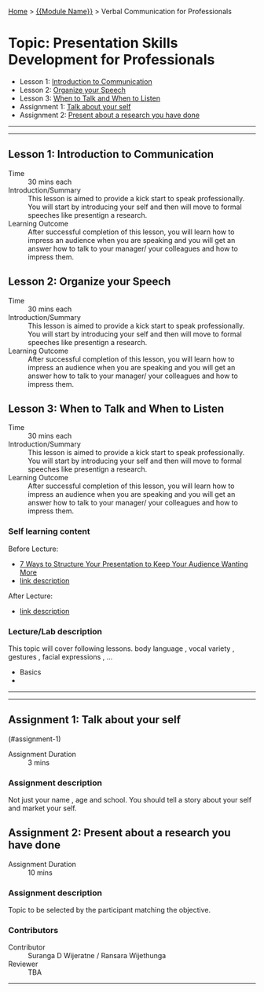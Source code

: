 [Home](../README.md) > [{{Module Name}}](./README.md) > Verbal Communication for Professionals

# Topic: Presentation Skills Development for Professionals

* Lesson 1: [Introduction to Communication](#lesson-1-Introduction-to-Communication)
* Lesson 2: [Organize your Speech](#lesson-2-Organize-your-Speech)
* Lesson 3: [When to Talk and When to Listen](#lesson-3-When-to-Talk-and-When-to-Listen)
* Assignment 1: [Talk about your self](#assignment-1-talk-about-your-self)
* Assignment 2: [Present about a research you have done](#assignment-2-present-about-a-research-you-have-done)

---
---

## Lesson 1: Introduction to Communication

<dl>
<dt>Time</dt>
<dd>30 mins each</dd>
<dt>Introduction/Summary</dt>
<dd>This lesson is aimed to provide a kick start to speak professionally. You will start by introducing your self and then will move to formal speeches like presentign a research.</dd>
<dt>Learning Outcome</dt>
<dd>After successful completion of this lesson, you will learn how to impress an audience when you are speaking and you will get an answer how to talk to your manager/ your colleagues and how to impress them.</dd>
</dl>


## Lesson 2: Organize your Speech

<dl>
<dt>Time</dt>
<dd>30 mins each</dd>
<dt>Introduction/Summary</dt>
<dd>This lesson is aimed to provide a kick start to speak professionally. You will start by introducing your self and then will move to formal speeches like presentign a research.</dd>
<dt>Learning Outcome</dt>
<dd>After successful completion of this lesson, you will learn how to impress an audience when you are speaking and you will get an answer how to talk to your manager/ your colleagues and how to impress them.</dd>
</dl>

## Lesson 3: When to Talk and When to Listen

<dl>
<dt>Time</dt>
<dd>30 mins each</dd>
<dt>Introduction/Summary</dt>
<dd>This lesson is aimed to provide a kick start to speak professionally. You will start by introducing your self and then will move to formal speeches like presentign a research.</dd>
<dt>Learning Outcome</dt>
<dd>After successful completion of this lesson, you will learn how to impress an audience when you are speaking and you will get an answer how to talk to your manager/ your colleagues and how to impress them.</dd>
</dl>

### Self learning content

Before Lecture:

* [7 Ways to Structure Your Presentation to Keep Your Audience Wanting More](https://visme.co/blog/presentation-structure/)
* [link description](./#)

After Lecture:

* [link description](./#)


### Lecture/Lab description

This topic will cover following lessons.
body language , vocal variety , gestures , facial expressions , ...

* Basics 
* 

---
---

## Assignment 1: Talk about your self
(#assignment-1)

<dl>
<dt>Assignment Duration</dt>
<dd>3 mins</dd>
</dl>

### Assignment description

Not just your name , age and school. You should tell a story about your self and market your self.


## Assignment 2: Present about a research you have done

<dl>
<dt>Assignment Duration</dt>
<dd>10 mins</dd>
</dl>

### Assignment description

Topic to be selected by the participant matching the objective.


### Contributors

<dl>
<dt>Contributor</dt>
<dd>Suranga D Wijeratne / Ransara Wijethunga</dd>
<dt>Reviewer</dt>
<dd>TBA</dd>
</dl>

---

